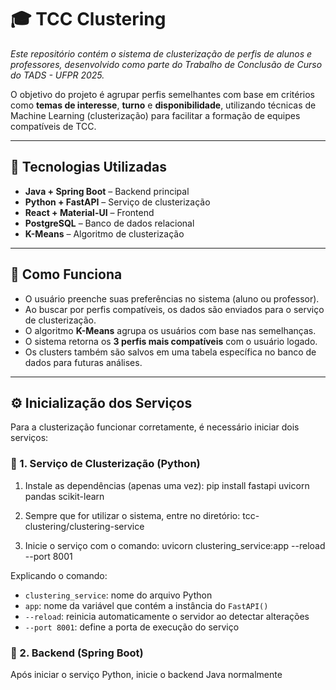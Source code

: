 # 🎓 TCC Clustering

_Este repositório contém o sistema de clusterização de perfis de alunos e professores, desenvolvido como parte do Trabalho de Conclusão de Curso do TADS - UFPR 2025._

O objetivo do projeto é agrupar perfis semelhantes com base em critérios como **temas de interesse**, **turno** e **disponibilidade**, utilizando técnicas de Machine Learning (clusterização) para facilitar a formação de equipes compatíveis de TCC.

---

## 🧰 Tecnologias Utilizadas

- **Java + Spring Boot** – Backend principal  
- **Python + FastAPI** – Serviço de clusterização  
- **React + Material-UI** – Frontend  
- **PostgreSQL** – Banco de dados relacional  
- **K-Means** – Algoritmo de clusterização

---

## 🧠 Como Funciona

- O usuário preenche suas preferências no sistema (aluno ou professor).  
- Ao buscar por perfis compatíveis, os dados são enviados para o serviço de clusterização.  
- O algoritmo **K-Means** agrupa os usuários com base nas semelhanças.  
- O sistema retorna os **3 perfis mais compatíveis** com o usuário logado.  
- Os clusters também são salvos em uma tabela específica no banco de dados para futuras análises.

---

## ⚙️ Inicialização dos Serviços

Para a clusterização funcionar corretamente, é necessário iniciar dois serviços:

### 🔹 1. Serviço de Clusterização (Python)

1. Instale as dependências (apenas uma vez):
pip install fastapi uvicorn pandas scikit-learn

2. Sempre que for utilizar o sistema, entre no diretório:
tcc-clustering/clustering-service

3. Inicie o serviço com o comando:
uvicorn clustering_service:app --reload --port 8001

Explicando o comando:

- `clustering_service`: nome do arquivo Python  
- `app`: nome da variável que contém a instância do `FastAPI()`  
- `--reload`: reinicia automaticamente o servidor ao detectar alterações  
- `--port 8001`: define a porta de execução do serviço

### 🔹 2. Backend (Spring Boot)

Após iniciar o serviço Python, inicie o backend Java normalmente